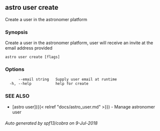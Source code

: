 ## astro user create

Create a user in the astronomer platform

### Synopsis

Create a user in the astronomer platform, user will receive an invite at the email address provided

```
astro user create [flags]
```

### Options

```
      --email string   Supply user email at runtime
  -h, --help           help for create
```

### SEE ALSO

* [astro user]({{< relref "docs/astro_user.md" >}})	 - Manage astronomer user

###### Auto generated by spf13/cobra on 9-Jul-2018
